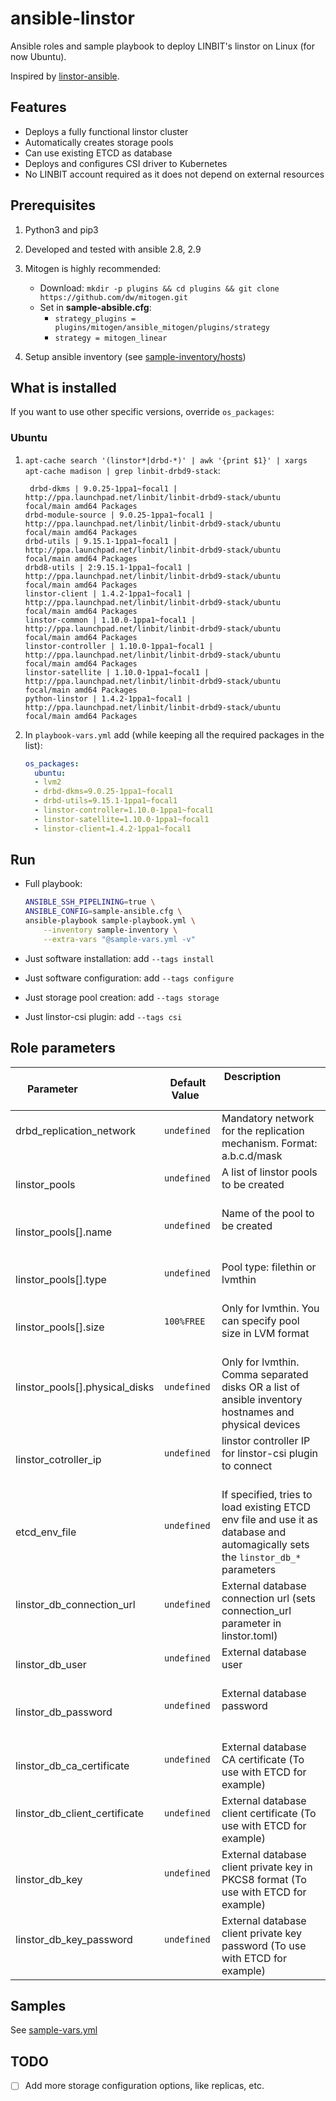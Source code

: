 # ansible-linstor

Ansible roles and sample playbook to deploy LINBIT's linstor on Linux (for now Ubuntu).

Inspired by [linstor-ansible](https://github.com/LINBIT/linstor-ansible).


## Features

- Deploys a fully functional linstor cluster
- Automatically creates storage pools
- Can use existing ETCD as database
- Deploys and configures CSI driver to Kubernetes
- No LINBIT account required as it does not depend on external resources


## Prerequisites

1. Python3 and pip3
2. Developed and tested with ansible 2.8, 2.9
3. Mitogen is highly recommended:
   - Download: `mkdir -p plugins && cd plugins && git clone https://github.com/dw/mitogen.git`
   - Set in **sample-absible.cfg**:
     - `strategy_plugins = plugins/mitogen/ansible_mitogen/plugins/strategy`
     - `strategy = mitogen_linear`

4. Setup ansible inventory (see [sample-inventory/hosts](sample-inventory/hosts))


## What is installed

If you want to use other specific versions, override `os_packages`:

### Ubuntu

1. `apt-cache search '(linstor*|drbd-*)' | awk '{print $1}' | xargs apt-cache madison | grep linbit-drbd9-stack`:

   ```
    drbd-dkms | 9.0.25-1ppa1~focal1 | http://ppa.launchpad.net/linbit/linbit-drbd9-stack/ubuntu focal/main amd64 Packages
   drbd-module-source | 9.0.25-1ppa1~focal1 | http://ppa.launchpad.net/linbit/linbit-drbd9-stack/ubuntu focal/main amd64 Packages
   drbd-utils | 9.15.1-1ppa1~focal1 | http://ppa.launchpad.net/linbit/linbit-drbd9-stack/ubuntu focal/main amd64 Packages
   drbd8-utils | 2:9.15.1-1ppa1~focal1 | http://ppa.launchpad.net/linbit/linbit-drbd9-stack/ubuntu focal/main amd64 Packages
   linstor-client | 1.4.2-1ppa1~focal1 | http://ppa.launchpad.net/linbit/linbit-drbd9-stack/ubuntu focal/main amd64 Packages
   linstor-common | 1.10.0-1ppa1~focal1 | http://ppa.launchpad.net/linbit/linbit-drbd9-stack/ubuntu focal/main amd64 Packages
   linstor-controller | 1.10.0-1ppa1~focal1 | http://ppa.launchpad.net/linbit/linbit-drbd9-stack/ubuntu focal/main amd64 Packages
   linstor-satellite | 1.10.0-1ppa1~focal1 | http://ppa.launchpad.net/linbit/linbit-drbd9-stack/ubuntu focal/main amd64 Packages
   python-linstor | 1.4.2-1ppa1~focal1 | http://ppa.launchpad.net/linbit/linbit-drbd9-stack/ubuntu focal/main amd64 Packages

   ```

2. In `playbook-vars.yml` add (while keeping all the required packages in the list):

   ```yaml
   os_packages:
     ubuntu:
     - lvm2
     - drbd-dkms=9.0.25-1ppa1~focal1
     - drbd-utils=9.15.1-1ppa1~focal1
     - linstor-controller=1.10.0-1ppa1~focal1
     - linstor-satellite=1.10.0-1ppa1~focal1
     - linstor-client=1.4.2-1ppa1~focal1
   ```


## Run

- Full playbook:

    ```bash
    ANSIBLE_SSH_PIPELINING=true \
    ANSIBLE_CONFIG=sample-ansible.cfg \
    ansible-playbook sample-playbook.yml \
        --inventory sample-inventory \
        --extra-vars "@sample-vars.yml -v"
    ```

- Just software installation: add `--tags install`
- Just software configuration: add `--tags configure`
- Just storage pool creation: add `--tags storage`
- Just linstor-csi plugin: add `--tags csi`


## Role parameters

| Parameter                        | Default Value  | Description                                                                         |
|----------------------------------|----------------|-------------------------------------------------------------------------------------|
| drbd_replication_network         | `undefined`    | Mandatory network for the replication mechanism. Format: a.b.c.d/mask               |
| linstor_pools                    | `undefined`    | A list of linstor pools to be created                                               |
| linstor_pools[].name             | `undefined`    | Name of the pool to be created                                                      |
| linstor_pools[].type             | `undefined`    | Pool type: filethin or lvmthin                                                      |
| linstor_pools[].size             | `100%FREE`     | Only for lvmthin. You can specify pool size in LVM format                           |
| linstor_pools[].physical_disks   | `undefined`    | Only for lvmthin. Comma separated disks OR a list of ansible inventory hostnames and physical devices |
| linstor_cotroller_ip             | `undefined`    | linstor controller IP for linstor-csi plugin to connect                             |
| etcd_env_file                    | `undefined`    | If specified, tries to load existing ETCD env file and use it as database and automagically sets the `linstor_db_*` parameters |
| linstor_db_connection_url        | `undefined`    | External database connection url (sets connection_url parameter in linstor.toml)    |
| linstor_db_user                  | `undefined`    | External database user                                                              |
| linstor_db_password              | `undefined`    | External database password                                                          |
| linstor_db_ca_certificate        | `undefined`    | External database CA certificate (To use with ETCD for example)                     |
| linstor_db_client_certificate    | `undefined`    | External database client certificate (To use with ETCD for example)                 |
| linstor_db_key                   | `undefined`    | External database client private key in PKCS8 format (To use with ETCD for example) |
| linstor_db_key_password          | `undefined`    | External database client private key password (To use with ETCD for example)        |


## Samples

See [sample-vars.yml](sample-vars.yml)


## TODO
- [ ] Add more storage configuration options, like replicas, etc.
